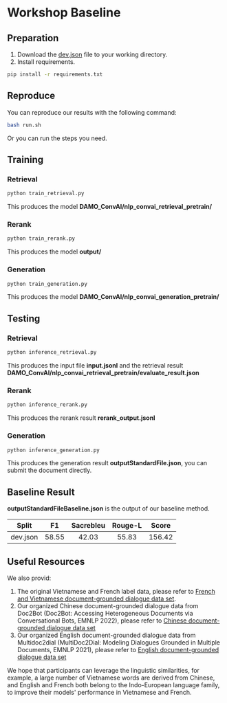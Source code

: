 # Workshop Baseline
## Preparation
1. Download the [dev.json](https://modelscope.cn/api/v1/datasets/DAMO_ConvAI/FrViDoc2Bot/repo?Revision=master&FilePath=dev.json) file to your working directory.
2. Install requirements.
```bash
pip install -r requirements.txt
```

## Reproduce
You can reproduce our results with the following command:
```bash
bash run.sh
```
Or you can run the steps you need.

## Training
### Retrieval
```bash
python train_retrieval.py
```
This produces the model **DAMO_ConvAI/nlp_convai_retrieval_pretrain/**


### Rerank
```bash
python train_rerank.py
```
This produces the model **output/**


### Generation
```bash
python train_generation.py
```
This produces the model **DAMO_ConvAI/nlp_convai_generation_pretrain/**

## Testing
### Retrieval
```bash
python inference_retrieval.py
```
This produces the input file **input.jsonl** and the retrieval result **DAMO_ConvAI/nlp_convai_retrieval_pretrain/evaluate_result.json**


### Rerank
```bash
python inference_rerank.py
```
This produces the rerank result **rerank_output.jsonl**

### Generation
```bash
python inference_generation.py
```
This produces the generation result **outputStandardFile.json**, you can submit the document directly.

## Baseline Result
**outputStandardFileBaseline.json** is the output of our baseline method.

| Split    |  F1   | Sacrebleu | Rouge-L | Score  |
|----------|:-----:|:---------:|:-------:|:------:|
| dev.json | 58.55 |   42.03   |  55.83  | 156.42 |

## Useful Resources
We also provid:

1. The original Vietnamese and French label data, please refer to [French and Vietnamese document-grounded dialogue data set](https://modelscope.cn/datasets/DAMO_ConvAI/FrViDoc2Bot/summary).
2. Our organized Chinese document-grounded dialogue data from Doc2Bot (Doc2Bot: Accessing Heterogeneous Documents via Conversational Bots, EMNLP 2022), please refer to [Chinese document-grounded dialogue data set](https://modelscope.cn/datasets/DAMO_ConvAI/ZhDoc2BotDialogue/summary)
3. Our organized English document-grounded dialogue data from Multidoc2dial (MultiDoc2Dial: Modeling Dialogues Grounded in Multiple Documents, EMNLP 2021), please refer to [English document-grounded dialogue data set](https://modelscope.cn/datasets/DAMO_ConvAI/EnDoc2BotDialogue/summary)

We hope that participants can leverage the linguistic similarities, for example, a large number of Vietnamese words are derived from Chinese, and English and French both belong to the Indo-European language family, to improve their models' performance in Vietnamese and French.

